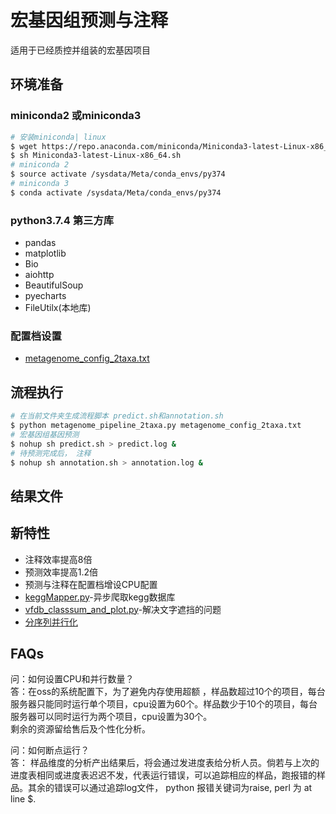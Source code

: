 # 宏基因组预测与注释

适用于已经质控并组装的宏基因项目

## 环境准备
### miniconda2 或miniconda3
```sh
# 安装miniconda| linux
$ wget https://repo.anaconda.com/miniconda/Miniconda3-latest-Linux-x86_64.sh
$ sh Miniconda3-latest-Linux-x86_64.sh
# miniconda 2
$ source activate /sysdata/Meta/conda_envs/py374
# miniconda 3
$ conda activate /sysdata/Meta/conda_envs/py374
```
### python3.7.4 第三方库
- pandas
- matplotlib
- Bio
- aiohttp
- BeautifulSoup
- pyecharts
- FileUtilx(本地库)

### 配置档设置
* [metagenome_config_2taxa.txt](./pipeline/metagenome_config_2taxa.txt)

## 流程执行
```sh
# 在当前文件夹生成流程脚本 predict.sh和annotation.sh
$ python metagenome_pipeline_2taxa.py metagenome_config_2taxa.txt
# 宏基因组基因预测
$ nohup sh predict.sh > predict.log &
# 待预测完成后， 注释
$ nohup sh annotation.sh > annotation.log &
```
## 结果文件

## 新特性
- 注释效率提高8倍
- 预测效率提高1.2倍
- 预测与注释在配置档增设CPU配置
- [keggMapper.py]()-异步爬取kegg数据库
- [vfdb_classsum_and_plot.py]()-解决文字遮挡的问题
- [分序列并行化]()

## FAQs
问：如何设置CPU和并行数量？\
答：在oss的系统配置下，为了避免内存使用超额 ，样品数超过10个的项目，每台服务器只能同时运行单个项目，cpu设置为60个。样品数少于10个的项目，每台服务器可以同时运行为两个项目，cpu设置为30个。\
剩余的资源留给售后及个性化分析。

问：如何断点运行？\
答： 样品维度的分析产出结果后，将会通过发进度表给分析人员。倘若与上次的进度表相同或进度表迟迟不发，代表运行错误，可以追踪相应的样品，跑报错的样品。其余的错误可以通过追踪log文件， python 报错关键词为raise, perl 为 at line $. 
